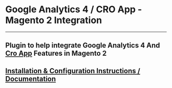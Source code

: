 # Google Analytics 4 / CRO App - Magento 2 Integration

---

## Plugin to help integrate Google Analytics 4 And [Cro App](https://croapp.com/) Features in Magento 2

## [Installation & Configuration Instructions / Documentation](https://croapp.com/free-google-analytics-4-integration-magento-2-plugin/)

